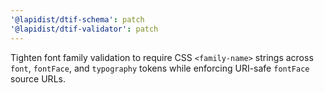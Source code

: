 ```yaml
---
'@lapidist/dtif-schema': patch
'@lapidist/dtif-validator': patch
---
```


Tighten font family validation to require CSS `<family-name>` strings across `font`, `fontFace`, and `typography` tokens while enforcing URI-safe `fontFace` source URLs.
